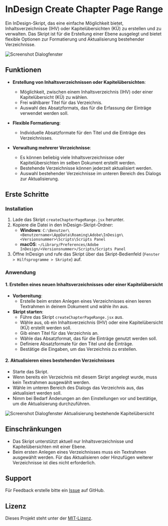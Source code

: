 # InDesign Create Chapter Page Range

Ein InDesign-Skript, das eine einfache Möglichkeit bietet, Inhaltsverzeichnisse (IHV) oder Kapitelübersichten (KÜ) zu erstellen und zu verwalten. Das Skript ist für die Erstellung einer Ebene ausgelegt und bietet flexible Optionen zur Formatierung und Aktualisierung bestehender Verzeichnisse.

![Screenshot Dialogfenster](https://indesign-kalender.de/github/ihv-gitgub.jpg)

## Funktionen

- **Erstellung von Inhaltsverzeichnissen oder Kapitelübersichten**:
  - Möglichkeit, zwischen einem Inhaltsverzeichnis (IHV) oder einer Kapitelübersicht (KÜ) zu wählen.
  - Frei wählbarer Titel für das Verzeichnis.
  - Auswahl des Absatzformats, das für die Erfassung der Einträge verwendet werden soll.
- **Flexible Formatierung**:

  - Individuelle Absatzformate für den Titel und die Einträge des Verzeichnisses.

- **Verwaltung mehrerer Verzeichnisse**:
  - Es können beliebig viele Inhaltsverzeichnisse oder Kapitelübersichten im selben Dokument erstellt werden.
  - Bestehende Verzeichnisse können jederzeit aktualisiert werden.
  - Auswahl bestehender Verzeichnisse im unteren Bereich des Dialogs zur Aktualisierung.

## Erste Schritte

### Installation

1. Lade das Skript `createChapterPageRange.jsx` herunter.
2. Kopiere die Datei in den InDesign-Skript-Ordner:
   - **Windows**: `C:\Benutzer\<Benutzername>\AppData\Roaming\Adobe\InDesign\<Versionsnummer>\Scripts\Scripts Panel`
   - **macOS**: `~/Library/Preferences/Adobe InDesign/<Versionsnummer>/Scripts/Scripts Panel`
3. Öffne InDesign und rufe das Skript über das Skript-Bedienfeld (`Fenster > Hilfsprogramme > Skripte`) auf.

### Anwendung

#### 1. Erstellen eines neuen Inhaltsverzeichnisses oder einer Kapitelübersicht

- **Vorbereitung**:
  - Erstelle beim ersten Anlegen eines Verzeichnisses einen leeren Textrahmen in deinem Dokument und wähle ihn aus.
- **Skript starten**:
  - Führe das Skript `createChapterPageRange.jsx` aus.
  - Wähle aus, ob ein Inhaltsverzeichnis (IHV) oder eine Kapitelübersicht (KÜ) erstellt werden soll.
  - Gib einen Titel für das Verzeichnis an.
  - Wähle das Absatzformat, das für die Einträge genutzt werden soll.
  - Definiere Absatzformate für den Titel und die Einträge.
  - Bestätige die Eingaben, um das Verzeichnis zu erstellen.

#### 2. Aktualisieren eines bestehenden Verzeichnisses

- Starte das Skript.
- Wenn bereits ein Verzeichnis mit diesem Skript angelegt wurde, muss kein Textrahmen ausgewählt werden.
- Wähle im unteren Bereich des Dialogs das Verzeichnis aus, das aktualisiert werden soll.
- Nimm bei Bedarf Änderungen an den Einstellungen vor und bestätige, um die Aktualisierung durchzuführen.

![Screenshot Dialogfenster Aktualisierung bestehende Kapitelübersicht](https://indesign-kalender.de/github/due-github.jpg)

## Einschränkungen

- Das Skript unterstützt aktuell nur Inhaltsverzeichnisse und Kapitelübersichten mit einer Ebene.
- Beim ersten Anlegen eines Verzeichnisses muss ein Textrahmen ausgewählt werden. Für das Aktualisieren oder Hinzufügen weiterer Verzeichnisse ist dies nicht erforderlich.

## Support

Für Feedback erstelle bitte ein [Issue](https://github.com/MarioFritsche/createChapterPageRange/issues) auf GitHub.

## Lizenz

Dieses Projekt steht unter der [MIT-Lizenz](LICENSE).
